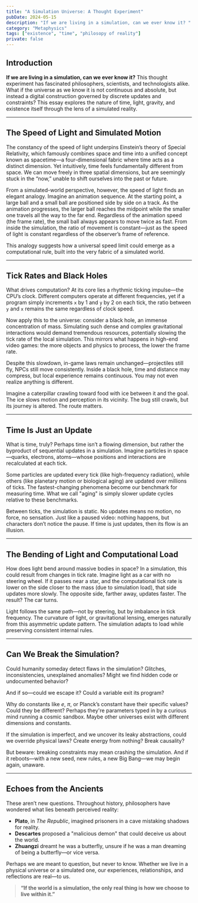 ```yaml
---
title: "A Simulation Universe: A Thought Experiment"
pubDate: 2024-05-15
description: "If we are living in a simulation, can we ever know it? "
category: "Metaphysics"
tags: ["existence", "time", "philosopy of reality"]
private: false 
---
```



## Introduction

**If we are living in a simulation, can we ever know it?** This thought experiment has fascinated philosophers, scientists, and technologists alike. What if the universe as we know it is not continuous and absolute, but instead a digital construction governed by discrete updates and constraints? This essay explores the nature of time, light, gravity, and existence itself through the lens of a simulated reality.

---

## The Speed of Light and Simulated Motion

The constancy of the speed of light underpins Einstein’s theory of Special Relativity, which famously combines space and time into a unified concept known as spacetime—a four-dimensional fabric where time acts as a distinct dimension. Yet intuitively, time feels fundamentally different from space. We can move freely in three spatial dimensions, but are seemingly stuck in the “now,” unable to shift ourselves into the past or future.

From a simulated-world perspective, however, the speed of light finds an elegant analogy. Imagine an animation sequence. At the starting point, a large ball and a small ball are positioned side by side on a track. As the animation progresses, the larger ball reaches the midpoint while the smaller one travels all the way to the far end. Regardless of the animation speed (the frame rate), the small ball always appears to move twice as fast. From inside the simulation, the ratio of movement is constant—just as the speed of light is constant regardless of the observer’s frame of reference.

This analogy suggests how a universal speed limit could emerge as a computational rule, built into the very fabric of a simulated world.

---

## Tick Rates and Black Holes

What drives computation? At its core lies a rhythmic ticking impulse—the CPU’s clock. Different computers operate at different frequencies, yet if a program simply increments `x` by 1 and `y` by 2 on each tick, the ratio between `y` and `x` remains the same regardless of clock speed.

Now apply this to the universe: consider a black hole, an immense concentration of mass. Simulating such dense and complex gravitational interactions would demand tremendous resources, potentially slowing the tick rate of the local simulation. This mirrors what happens in high-end video games: the more objects and physics to process, the lower the frame rate.

Despite this slowdown, in-game laws remain unchanged—projectiles still fly, NPCs still move consistently. Inside a black hole, time and distance may compress, but local experience remains continuous. You may not even realize anything is different.

Imagine a caterpillar crawling toward food with ice between it and the goal. The ice slows motion and perception in its vicinity. The bug still crawls, but its journey is altered. The route matters.

---

## Time Is Just an Update

What is time, truly? Perhaps time isn’t a flowing dimension, but rather the byproduct of sequential updates in a simulation. Imagine particles in space—quarks, electrons, atoms—whose positions and interactions are recalculated at each tick.

Some particles are updated every tick (like high-frequency radiation), while others (like planetary motion or biological aging) are updated over millions of ticks. The fastest-changing phenomena become our benchmark for measuring time. What we call "aging" is simply slower update cycles relative to these benchmarks.

Between ticks, the simulation is static. No updates means no motion, no force, no sensation. Just like a paused video: nothing happens, but characters don’t notice the pause. If time is just updates, then its flow is an illusion.

---

## The Bending of Light and Computational Load

How does light bend around massive bodies in space? In a simulation, this could result from changes in tick rate. Imagine light as a car with no steering wheel. If it passes near a star, and the computational tick rate is lower on the side closer to the mass (due to simulation load), that side updates more slowly. The opposite side, farther away, updates faster. The result? The car turns.

Light follows the same path—not by steering, but by imbalance in tick frequency. The curvature of light, or gravitational lensing, emerges naturally from this asymmetric update pattern. The simulation adapts to load while preserving consistent internal rules.

---

## Can We Break the Simulation?

Could humanity someday detect flaws in the simulation? Glitches, inconsistencies, unexplained anomalies? Might we find hidden code or undocumented behavior?

And if so—could we escape it? Could a variable exit its program?

Why do constants like *e*, *π*, or Planck’s constant have their specific values? Could they be different? Perhaps they're parameters typed in by a curious mind running a cosmic sandbox. Maybe other universes exist with different dimensions and constants.

If the simulation is imperfect, and we uncover its leaky abstractions, could we override physical laws? Create energy from nothing? Break causality?

But beware: breaking constraints may mean crashing the simulation. And if it reboots—with a new seed, new rules, a new Big Bang—we may begin again, unaware.

---

## Echoes from the Ancients

These aren’t new questions. Throughout history, philosophers have wondered what lies beneath perceived reality:

* **Plato**, in *The Republic*, imagined prisoners in a cave mistaking shadows for reality.
* **Descartes** proposed a "malicious demon" that could deceive us about the world.
* **Zhuangzi** dreamt he was a butterfly, unsure if he was a man dreaming of being a butterfly—or vice versa.

Perhaps we are meant to question, but never to know. Whether we live in a physical universe or a simulated one, our experiences, relationships, and reflections are real—to us.

> **“If the world is a simulation, the only real thing is how we choose to live within it.”**


